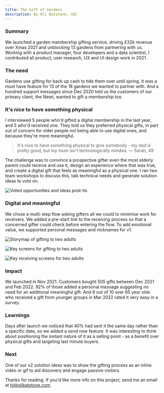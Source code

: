 ```yaml
---
title: The Gift of Gardens
description: By Oli Batstone, UXC
---
```

### Summary

We launched a garden membership gifting service, driving £32k revenue over Xmas 2021 and unblocking 13 gardens from partnering with us. Working with a product manager, four developers and a data scientist, I contributed all product, user research, UX and UI design work in 2021.

### The need

Gardens use gifting for back up cash to tide them over until spring. It was a must have feature for 13 of the 18 gardens we wanted to partner with. And a hundred support messages since Dec 2020 told us the customers of our primary client, the Newt, wanted to gift a membership too.

### It's nice to have something physical

I interviewed 5 people who'd gifted a digital membership in the last year, and 5 who'd received one. They told us they preferred physical gifts, in part out of concern for older people not being able to use digital ones, and because they're more meaningful.

> It's nice to have something physical to give somebody - my dad is pretty good, but my mum isn't technologically minded. — Sarah, 49

The challenge was to convince a prospective gifter even the most elderly parent could receive and use it, design an experience where that was true, and create a digital gift that feels as meaningful as a physical one. I ran two team workshops to discuss this, talk technical needs and generate solution ideas to vote on.

![Voted opportunities and ideas post-its](/content/writing/OHze3VIkzFs7ZFXnGKT9-1.jpg)

### Digital and meaningful

We chose a multi-step flow asking gifters all we could to minimise work for receivers. We added a pre-start link to the receiving process so that a concerned gifter could check before entering the flow. To add emotional value, we supported personal messages and nicknames for v1.

![Storymap of gifting to two adults](/content/writing/OHze3VIkzFs7ZFXnGKT9-2.jpg)

![Key screens for gifting to two adults](/content/writing/OHze3VIkzFs7ZFXnGKT9-3.jpg)

![Key receiving screens for two adults](/content/writing/OHze3VIkzFs7ZFXnGKT9-4.jpg)

### Impact

We launched in Nov 2021. Customers bought 505 gifts between Dec 2021 and Feb 2022. 92% of those added a personal message suggesting no need for an additional meaningful gift. And 8 out of 10 over 65 year olds who received a gift from younger groups in Mar 2022 rated it very easy in a survey.

### Learnings

Days after launch we noticed that 40% had sent it the same day rather than a specific date, so we added a send now feature. It was interesting to think about positioning the instant nature of it as a selling point - as a benefit over physical gifts and targeting last minute buyers.

### Next

One of our v2 solution ideas was to show the gifting process as an inline video or gif to aid discovery and engage passive visitors.

Thanks for reading. If you'd like more info on this project, send me an email at [hi@olibatstone.com](http://mailto:hi@olibatstone.com).